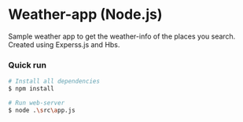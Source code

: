 # Weather-app (Node.js)
Sample weather app to get the weather-info of the places you search. Created using Experss.js and Hbs.

### Quick run
``` bash
# Install all dependencies
$ npm install

# Run web-server
$ node .\src\app.js

```